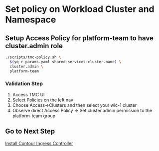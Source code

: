 # Set policy on Workload Cluster and Namespace

## Setup Access Policy for platform-team to have cluster.admin role

```bash
./scripts/tmc-policy.sh \
  $(yq r params.yaml shared-services-cluster.name) \
  cluster.admin \
  platform-team
```

### Validation Step

1. Access TMC UI
2. Select Policies on the left nav
3. Choose Access->Clusters and then select your wlc-1 cluster
4. Observe direct Access Policy => Set cluster.admin permission to the platform-team group

## Go to Next Step

[Install Contour Ingress Controller](docs/workload-cluster/04_contour_ssc.md)
